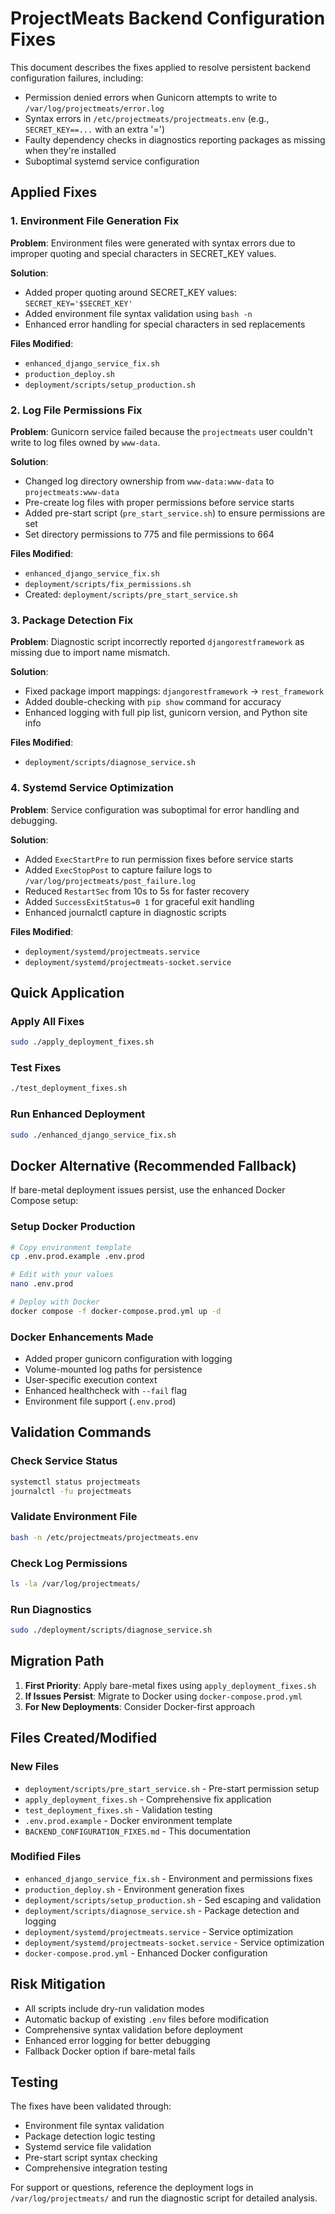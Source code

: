 # ProjectMeats Backend Configuration Fixes

This document describes the fixes applied to resolve persistent backend configuration failures, including:

- Permission denied errors when Gunicorn attempts to write to `/var/log/projectmeats/error.log`
- Syntax errors in `/etc/projectmeats/projectmeats.env` (e.g., `SECRET_KEY==...` with an extra '=')
- Faulty dependency checks in diagnostics reporting packages as missing when they're installed
- Suboptimal systemd service configuration

## Applied Fixes

### 1. Environment File Generation Fix

**Problem**: Environment files were generated with syntax errors due to improper quoting and special characters in SECRET_KEY values.

**Solution**: 
- Added proper quoting around SECRET_KEY values: `SECRET_KEY='$SECRET_KEY'`
- Added environment file syntax validation using `bash -n`
- Enhanced error handling for special characters in sed replacements

**Files Modified**:
- `enhanced_django_service_fix.sh`
- `production_deploy.sh` 
- `deployment/scripts/setup_production.sh`

### 2. Log File Permissions Fix

**Problem**: Gunicorn service failed because the `projectmeats` user couldn't write to log files owned by `www-data`.

**Solution**:
- Changed log directory ownership from `www-data:www-data` to `projectmeats:www-data`
- Pre-create log files with proper permissions before service starts
- Added pre-start script (`pre_start_service.sh`) to ensure permissions are set
- Set directory permissions to 775 and file permissions to 664

**Files Modified**:
- `enhanced_django_service_fix.sh`
- `deployment/scripts/fix_permissions.sh`
- Created: `deployment/scripts/pre_start_service.sh`

### 3. Package Detection Fix

**Problem**: Diagnostic script incorrectly reported `djangorestframework` as missing due to import name mismatch.

**Solution**:
- Fixed package import mappings: `djangorestframework` → `rest_framework`
- Added double-checking with `pip show` command for accuracy
- Enhanced logging with full pip list, gunicorn version, and Python site info

**Files Modified**:
- `deployment/scripts/diagnose_service.sh`

### 4. Systemd Service Optimization

**Problem**: Service configuration was suboptimal for error handling and debugging.

**Solution**:
- Added `ExecStartPre` to run permission fixes before service starts
- Added `ExecStopPost` to capture failure logs to `/var/log/projectmeats/post_failure.log`
- Reduced `RestartSec` from 10s to 5s for faster recovery
- Added `SuccessExitStatus=0 1` for graceful exit handling
- Enhanced journalctl capture in diagnostic scripts

**Files Modified**:
- `deployment/systemd/projectmeats.service`
- `deployment/systemd/projectmeats-socket.service`

## Quick Application

### Apply All Fixes
```bash
sudo ./apply_deployment_fixes.sh
```

### Test Fixes
```bash
./test_deployment_fixes.sh
```

### Run Enhanced Deployment
```bash
sudo ./enhanced_django_service_fix.sh
```

## Docker Alternative (Recommended Fallback)

If bare-metal deployment issues persist, use the enhanced Docker Compose setup:

### Setup Docker Production
```bash
# Copy environment template
cp .env.prod.example .env.prod

# Edit with your values
nano .env.prod

# Deploy with Docker
docker compose -f docker-compose.prod.yml up -d
```

### Docker Enhancements Made
- Added proper gunicorn configuration with logging
- Volume-mounted log paths for persistence
- User-specific execution context
- Enhanced healthcheck with `--fail` flag
- Environment file support (`.env.prod`)

## Validation Commands

### Check Service Status
```bash
systemctl status projectmeats
journalctl -fu projectmeats
```

### Validate Environment File
```bash
bash -n /etc/projectmeats/projectmeats.env
```

### Check Log Permissions
```bash
ls -la /var/log/projectmeats/
```

### Run Diagnostics
```bash
sudo ./deployment/scripts/diagnose_service.sh
```

## Migration Path

1. **First Priority**: Apply bare-metal fixes using `apply_deployment_fixes.sh`
2. **If Issues Persist**: Migrate to Docker using `docker-compose.prod.yml`
3. **For New Deployments**: Consider Docker-first approach

## Files Created/Modified

### New Files
- `deployment/scripts/pre_start_service.sh` - Pre-start permission setup
- `apply_deployment_fixes.sh` - Comprehensive fix application
- `test_deployment_fixes.sh` - Validation testing
- `.env.prod.example` - Docker environment template
- `BACKEND_CONFIGURATION_FIXES.md` - This documentation

### Modified Files
- `enhanced_django_service_fix.sh` - Environment and permissions fixes
- `production_deploy.sh` - Environment generation fixes
- `deployment/scripts/setup_production.sh` - Sed escaping and validation
- `deployment/scripts/diagnose_service.sh` - Package detection and logging
- `deployment/systemd/projectmeats.service` - Service optimization
- `deployment/systemd/projectmeats-socket.service` - Service optimization
- `docker-compose.prod.yml` - Enhanced Docker configuration

## Risk Mitigation

- All scripts include dry-run validation modes
- Automatic backup of existing `.env` files before modification
- Comprehensive syntax validation before deployment
- Enhanced error logging for better debugging
- Fallback Docker option if bare-metal fails

## Testing

The fixes have been validated through:
- Environment file syntax validation
- Package detection logic testing
- Systemd service file validation
- Pre-start script syntax checking
- Comprehensive integration testing

For support or questions, reference the deployment logs in `/var/log/projectmeats/` and run the diagnostic script for detailed analysis.